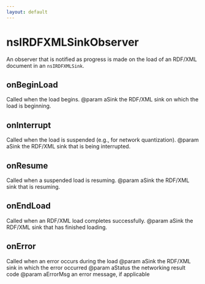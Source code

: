 ```yaml
---
layout: default
---
```


# nsIRDFXMLSinkObserver #

An observer that is notified as progress is made on the load
of an RDF/XML document in an <code>nsIRDFXMLSink</code>.


## onBeginLoad ##

Called when the load begins.
@param aSink the RDF/XML sink on which the load is beginning.


## onInterrupt ##

Called when the load is suspended (e.g., for network quantization).
@param aSink the RDF/XML sink that is being interrupted.


## onResume ##

Called when a suspended load is resuming.
@param aSink the RDF/XML sink that is resuming.


## onEndLoad ##

Called when an RDF/XML load completes successfully.
@param aSink the RDF/XML sink that has finished loading.


## onError ##

Called when an error occurs during the load
@param aSink the RDF/XML sink in which the error occurred
@param aStatus the networking result code
@param aErrorMsg an error message, if applicable

